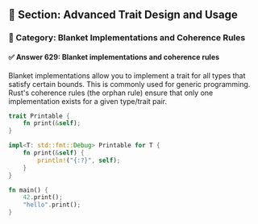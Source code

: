 ## 📘 Section: Advanced Trait Design and Usage
### 🔹 Category: Blanket Implementations and Coherence Rules
#### ✅ Answer 629: Blanket implementations and coherence rules

Blanket implementations allow you to implement a trait for all types that satisfy certain bounds. This is commonly used for generic programming. Rust's coherence rules (the orphan rule) ensure that only one implementation exists for a given type/trait pair.

```rust
trait Printable {
    fn print(&self);
}

impl<T: std::fmt::Debug> Printable for T {
    fn print(&self) {
        println!("{:?}", self);
    }
}

fn main() {
    42.print();
    "hello".print();
}
```
